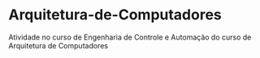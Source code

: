 # Arquitetura-de-Computadores
Atividade no curso de Engenharia de Controle e Automação do curso de Arquitetura de Computadores
